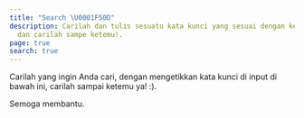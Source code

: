 ```yaml
---
title: "Search \U0001F50D"
description: Carilah dan tulis sesuatu kata kunci yang sesuai dengan keinginan Anda,
  dan carilah sampe ketemu!.
page: true
search: true
---
```

Carilah yang ingin Anda cari, dengan mengetikkan kata kunci di input di bawah ini, carilah sampai ketemu ya! :).

Semoga membantu.

